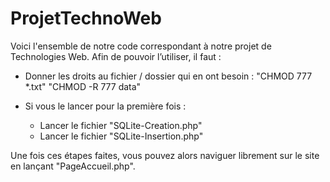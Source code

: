 # ProjetTechnoWeb

Voici l'ensemble de notre code correspondant à notre projet de Technologies Web.
Afin de pouvoir l’utiliser, il faut :
  - Donner les droits au fichier / dossier qui en ont besoin :
    "CHMOD 777 *.txt"
    "CHMOD -R 777 data"
    
  - Si vous le lancer pour la première fois :
      - Lancer le fichier "SQLite-Creation.php"
      - Lancer le fichier "SQLite-Insertion.php"


Une fois ces étapes faites, vous pouvez alors naviguer librement sur le site en lançant "PageAccueil.php".
